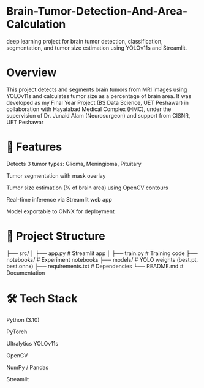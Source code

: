 # Brain-Tumor-Detection-And-Area-Calculation

deep learning project for brain tumor detection, classification, segmentation, and tumor size estimation using YOLOv11s and Streamlit.

# Overview
This project detects and segments brain tumors from MRI images using YOLOv11s and calculates tumor size as a percentage of brain area.
It was developed as my Final Year Project (BS Data Science, UET Peshawar) in collaboration with Hayatabad Medical Complex (HMC), under the supervision of Dr. Junaid Alam (Neurosurgeon) and support from CISNR, UET Peshawar

# 🚀 Features

Detects 3 tumor types: Glioma, Meningioma, Pituitary

Tumor segmentation with mask overlay

Tumor size estimation (% of brain area) using OpenCV contours

Real-time inference via Streamlit web app

Model exportable to ONNX for deployment

# 📂 Project Structure
├── src/
│   ├── app.py        # Streamlit app
│   ├── train.py      # Training code
├── notebooks/        # Experiment notebooks
├── models/           # YOLO weights (best.pt, best.onnx)
├── requirements.txt  # Dependencies
└── README.md         # Documentation

# 🛠️ Tech Stack
Python (3.10)

PyTorch

Ultralytics YOLOv11s

OpenCV

NumPy / Pandas

Streamlit

